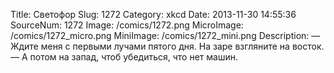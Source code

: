 Title: Светофор 
Slug: 1272 
Category: xkcd 
Date: 2013-11-30 14:55:36 
SourceNum: 1272 
Image: /comics/1272.png 
MicroImage: /comics/1272_micro.png 
MiniImage: /comics/1272_mini.png 
Description: — Ждите меня с первыми лучами пятого дня. На заре взгляните на восток. 
— А потом на запад, чтоб убедиться, что нет машин. 

